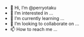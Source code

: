 - 👋 Hi, I’m @perryotaku
- 👀 I’m interested in ...
- 🌱 I’m currently learning ...
- 💞️ I’m looking to collaborate on ...
- 📫 How to reach me ...

<!---
perryotaku/perryotaku is a ✨ special ✨ repository because its `README.md` (this file) appears on your GitHub profile.
You can click the Preview link to take a look at your changes.
--->
